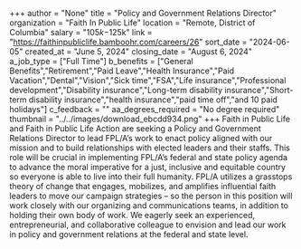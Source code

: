+++
author = "None"
title = "Policy and Government Relations Director"
organization = "Faith In Public Life"
location = "Remote, District of Columbia"
salary = "$105k-$125k"
link = "https://faithinpubliclife.bamboohr.com/careers/26"
sort_date = "2024-06-05"
created_at = "June 5, 2024"
closing_date = "August 6, 2024"
a_job_type = ["Full Time"]
b_benefits = ["General Benefits","Retirement","Paid Leave","Health Insurance","Paid Vacation","Dental","Vision","Sick time","FSA","Life insurance","Professional development","Disability insurance","Long-term disability insurance","Short-term disability insurance","health insurance","paid time off","and 10 paid holidays"]
c_feedback = ""
aa_degrees_required = "No degree required"
thumbnail = "../../images/download_ebcdd934.png"
+++
Faith in Public Life and Faith in Public Life Action are seeking a Policy and Government Relations Director to lead FPL/A’s work to enact policy aligned with our mission and to build relationships with elected leaders and their staffs. This role will be crucial in implementing FPL/A’s federal and state policy agenda to advance the moral imperative for a just, inclusive and equitable country so everyone is able to live into their full humanity. FPL/A utilizes a grasstops theory of change that engages, mobilizes, and amplifies influential faith leaders to move our campaign strategies – so the person in this position will work closely with our organizing and communications teams, in addition to holding their own body of work. We eagerly seek an experienced, entrepreneurial, and collaborative colleague to envision and lead our work in policy and government relations at the federal and state level.

